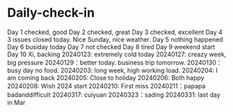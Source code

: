 # Daily-check-in
Day 1 checked, good
Day 2 checked, great
Day 3 checked, excellent
Day 4 3 issues closed today. Nice Sunday, nice weather.
Day 5 nothing happened
Day 6 busiday today
Day 7 not checked
Day 8 tired
Day 9 weekend start
Day 10 Xi, backing
20240123: extremely cold today
20240127: creazy week, big pressure
20240129：better today. business trip tomorrow.
20240130：busy day no food. 
20240203: long week, high working load.
20240204: I am coming back
20240205: Close to holiday
20240206: Both happy
20240208: Wish 2024 start
20240210: First miss
20240211：papapa
badanddifficult
20240317: cuiyuan
20240323：sading
20240331: last day in Mar
